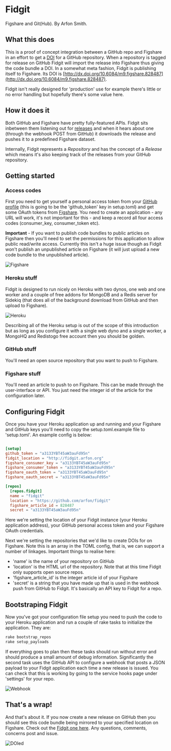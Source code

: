 Fidgit
======

Figshare and Git(Hub). By Arfon Smith.

What this does
--------------

This is a proof of concept integration between a GitHub repo and Figshare in an effort to get a [DOI](http://en.wikipedia.org/wiki/Digital_object_identifier) for a GitHub repository. When a repository is tagged for release on GitHub Fidgit will import the release into Figshare thus giving the code bundle a DOI. In a somewhat meta fashion, Fidgit is publishing itself to Figshare. Its DOI is [http://dx.doi.org/10.6084/m9.figshare.828487](http://dx.doi.org/10.6084/m9.figshare.828487).

Fidgit isn't really designed for 'production' use for example there's little or no error handling but hopefully there's some value here.

How it does it
--------------

Both GitHub and Figshare have pretty fully-featured APIs. Fidgit sits inbetween them listening out for [releases](https://github.com/blog/1547-release-your-software) and when it hears about one (through the webhook POST from GitHub) it downloads the release and pushes it to a predefined Figshare dataset.

Internally, Fidgit represents a _Repository_ and has the concept of a _Release_ which means it's also keeping track of the releases from your GitHub repository.

Getting started
---------------

### Access codes

First you need to get yourself a personal access token from your [GitHub profile](https://github.com/settings/applications) (this is going to be the 'github\_token' key in setup.toml) and get some OAuth tokens from [Figshare](http://figshare.com/account/applications). You need to create an application - any URL will work, it's not important for this - and keep a record all four access codes (consumer\_key, consumer\_token etc).

**Important** - If you want to publish code bundles to public articles on Figshare then you'll need to set the permissions for this application to allow public read/write access. Currently this isn't a huge issue though as Fidgit won't publish an unpublished article on Figshare (it will just upload a new code bundle to the unpublished article).

![Figshare](https://raw.github.com/arfon/fidgit/master/screens/figshare_applications.png)

### Heroku stuff

Fidgit is designed to run nicely on Heroku with two dynos, one web and one worker and a couple of free addons for MongoDB and a Redis server for Sidekiq (that does all of the background download from GitHub and then upload to Figshare).

![Heroku](https://raw.github.com/arfon/fidgit/master/screens/heroku.png)

Describing all of the Heroku setup is out of the scope of this introduction but as long as you configure it with a single web dyno and a single worker, a MongoHQ and Redistogo free account then you should be golden.

### GitHub stuff

You'll need an open source repository that you want to push to Figshare.

### Figshare stuff

You'll need an article to push to on Figshare. This can be made through the user-interface or API. You just need the integer id of the article for the configuration later.

Configuring Fidgit
------------------

Once you have your Heroku application up and running and your Figshare and GitHub keys you'll need to copy the setup.toml.example file to 'setup.toml'. An example config is below:

```toml

[setup] 
github_token = "a3133YBT45aW3auFd95n"
fidgit_location = "http://fidgit.arfon.org"
figshare_consumer_key = "a3133YBT45aW3auFd95n"
figshare_consumer_token = "a3133YBT45aW3auFd95n"
figshare_oauth_token = "a3133YBT45aW3auFd95n"
figshare_oauth_secret = "a3133YBT45aW3auFd95n"

[repos]
  [repos.fidgit]
  name = "fidgit"
  location = "https://github.com/arfon/fidgit"
  figshare_article_id = 828487
  secret = "a3133YBT45aW3auFd95n"
```

Here we're setting the location of your Fidgit instance (your Heroku application address), your GitHub personal access token and your Figshare OAuth credentials.

Next we're setting the repositories that we'd like to create DOIs for on Figshare. Note this is an array in the TOML config, that is, we can support a number of linkages. Important things to realise here:

* 'name' is the name of your repository on GitHub
* 'location' is the HTML url of the repository. Note that at this time Fidgit only supports open source repos.
* 'figshare\_article_id' is the integer article id of your Figshare
* 'secret' is a string that you have made up that is used in the webhook push from GitHub to Fidgit. It's basically an API key to Fidgit for a repo.

Bootstraping Fidgit
-------------------

Now you've got your configuration file setup you need to push the code to your Heroku application and run a couple of rake tasks to initialize the application. They are:

```ruby
rake bootstrap_repos
rake setup_payloads
```

If everything goes to plan then these tasks should run without error and should produce a small amount of debug information. Significantly the second task uses the GitHub API to configure a webhook that posts a JSON payload to your Fidgit application each time a new release is issued. You can check that this is working by going to the service hooks page under 'settings' for your repo.

![Webhook](https://raw.github.com/arfon/fidgit/master/screens/webhook.png)

That's a wrap!
--------------

And that's about it. If you now create a new release on GitHub then you should see this code bundle being mirrored to your specified location on Figshare. Check out the [Fidgit one here](http://dx.doi.org/10.6084/m9.figshare.828487). Any questions, comments, concerns post and issue.

![DOIed](https://raw.github.com/arfon/fidgit/master/screens/figshare_article.png)
